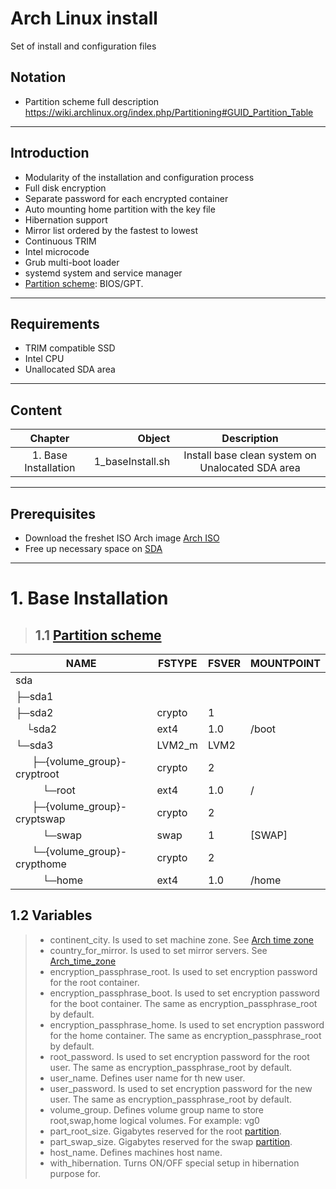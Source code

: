 # Arch Linux install
Set of install and configuration files

## Notation
- Partition scheme full description https://wiki.archlinux.org/index.php/Partitioning#GUID_Partition_Table
---
## Introduction
- Modularity of the installation and configuration process
- Full disk encryption
- Separate password for each encrypted container
- Auto mounting home partition with the key file
- Hibernation support
- Mirror list ordered by the fastest to lowest
- Continuous TRIM
- Intel microcode
- Grub multi-boot loader
- systemd system and service manager
- [Partition scheme](#Notation): BIOS/GPT.
---
## Requirements
- TRIM compatible SSD
- Intel CPU
- Unallocated SDA area
---
## Content
Chapter|      Object|       Description|
|:---:|---:|:---:|
| 1. Base Installation|   1_baseInstall.sh|Install base clean system on Unalocated SDA area|
---
## Prerequisites
- Download the freshet ISO Arch image [Arch ISO](https://www.archlinux.org/download/)
- Free up necessary space on [SDA](#Notation)
---
# 1. Base Installation
  >## 1.1 [Partition scheme](#Notation)
  |NAME|FSTYPE|FSVER|MOUNTPOINT|
  | --- | --- | --- | --- |
  |sda|||
  ├─sda1|||
  ├─sda2|crypto|1|
  &nbsp;&nbsp;&nbsp;&nbsp;└sda2|ext4|1.0|/boot
  └─sda3|LVM2_m|LVM2|
   &nbsp;&nbsp;&nbsp;&nbsp;&nbsp;&nbsp;├─{volume_group}-cryptroot|crypto|2|
   &nbsp;&nbsp;&nbsp;&nbsp;&nbsp;&nbsp;&nbsp;&nbsp;&nbsp;&nbsp;└─root|ext4|1.0|/|
   &nbsp;&nbsp;&nbsp;&nbsp;&nbsp;&nbsp;├─{volume_group}-cryptswap|crypto|2|
   &nbsp;&nbsp;&nbsp;&nbsp;&nbsp;&nbsp;&nbsp;&nbsp;&nbsp;&nbsp;└─swap|swap|1|\[SWAP\]|
   &nbsp;&nbsp;&nbsp;&nbsp;&nbsp;&nbsp;└─{volume_group}-crypthome|crypto|2|
   &nbsp;&nbsp;&nbsp;&nbsp;&nbsp;&nbsp;&nbsp;&nbsp;&nbsp;&nbsp;└─home|ext4|1.0|/home|
   ## 1.2 Variables
   > - continent_city. Is used to set machine zone. See [Arch time zone](https://wiki.archlinux.org/index.php/System_time#Time_zone)
   > - country_for_mirror. Is used to set mirror servers. See [Arch_time_zone](https://wiki.archlinux.org/index.php/Mirrors)
   > - encryption_passphrase_root. Is used to set encryption password for the root container.
   > - encryption_passphrase_boot. Is used to set encryption password for the boot container. The same as encryption_passphrase_root by default.
   > - encryption_passphrase_home. Is used to set encryption password for the home container. The same as encryption_passphrase_root by default.
   > - root_password. Is used to set encryption password for the root user. The same as encryption_passphrase_root by default.
   > - user_name. Defines user name for th new user.
   > - user_password. Is used to set encryption password for the new user. The same as encryption_passphrase_root by default.
   > - volume_group. Defines volume group name to store root,swap,home logical volumes. For example: vg0
   > - part_root_size. Gigabytes reserved for the root [partition](#Notation).
   > - part_swap_size. Gigabytes reserved for the swap [partition](#Notation).
   > - host_name. Defines machines host name.
   > - with_hibernation. Turns ON/OFF special setup in hibernation purpose for.
